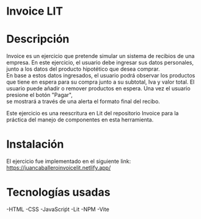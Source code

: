 # Invoice LIT

# Descripción
Invoice es un ejercicio que pretende simular un sistema de recibios de una empresa. En este ejercicio, el usuario debe ingresar sus datos personales, junto a los datos del producto hipotético que desea comprar.  
En base a estos datos ingresados, el usuario podrá observar los productos que tiene en espera para su compra junto a su subtotal, Iva y valor total. El usuario puede añadir o remover productos en espera. Una vez el usuario presione el botón "Pagar",  
se mostrará a través de una alerta el formato final del recibo. 

Este ejercicio es una reescritura en Lit del repositorio Invoice para la práctica del manejo de componentes en esta herramienta.
# Instalación

El ejercicio fue implementado en el siguiente link:  https://juancaballeroinvoicelit.netlify.app/

# Tecnologías usadas

-HTML
-CSS
-JavaScriṕt 
-Lit
-NPM
-Vite



